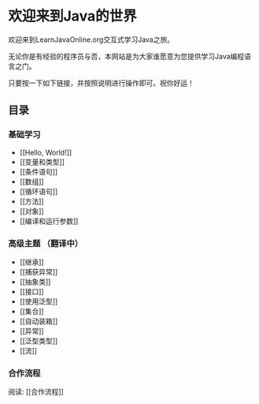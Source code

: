 ﻿# 欢迎来到Java的世界

欢迎来到LearnJavaOnline.org交互式学习Java之旅。

无论你是有经验的程序员与否，本网站是为大家谁愿意为您提供学习Java编程语言之门。

只要按一下如下链接，并按照说明进行操作即可。祝你好运！


目录
-----------------

### 基础学习 

- [[Hello, World!]]
- [[变量和类型]]
- [[条件语句]]
- [[数组]]
- [[循环语句]]
- [[方法]]
- [[对象]]
- [[编译和运行参数]]

### 高级主题 （翻译中）

- [[继承]]
- [[捕获异常]]
- [[抽象类]]
- [[接口]]
- [[使用泛型]]
- [[集合]]
- [[自动装箱]]
- [[异常]]
- [[泛型类型]]
- [[流]]

### 合作流程 

阅读: [[合作流程]]
